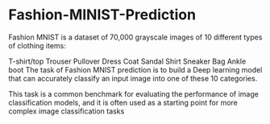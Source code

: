 # Fashion-MINIST-Prediction
Fashion MNIST is a dataset of 70,000 grayscale images of 10 different types of clothing items:

T-shirt/top
Trouser
Pullover
Dress
Coat
Sandal
Shirt
Sneaker
Bag
Ankle boot
The task of Fashion MNIST prediction is to build a Deep learning model that can accurately classify an input image into one of these 10 categories.

This task is a common benchmark for evaluating the performance of image classification models, and it is often used as a starting point for more complex image classification tasks
